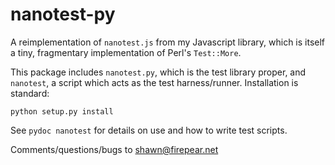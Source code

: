 nanotest-py
===========

A reimplementation of `nanotest.js` from my Javascript library, which
is itself a tiny, fragmentary implementation of Perl's `Test::More`.

This package includes `nanotest.py`, which is the test library proper,
and `nanotest`, a script which acts as the test
harness/runner. Installation is standard:

    python setup.py install

See `pydoc nanotest` for details on use and how to write test scripts.

Comments/questions/bugs to <shawn@firepear.net>
